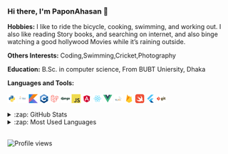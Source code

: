### Hi there, I'm PaponAhasan 👋

<!--
![Twitter URL](https://img.shields.io/twitter/url?color=%231DA1F2&logo=Twitter&url=https%3A%2F%2Ftwitter.com%2FAhasanPapon)
-->
<!-- <img alt="Twitter" src="https://img.shields.io/badge/Twitter%20-%231DA1F2.svg?&href=https://twitter.com/AhasanPapon&style=for-the-badge&logo=Twitter&logoColor=white"/> <img alt="Medium" src="https://img.shields.io/badge/Medium%20-%23000000.svg?&style=for-the-badge&logo=Medium&logoColor=white"/> <img alt="Facebook" src="https://img.shields.io/badge/Facebook%20-%231877F2.svg?&style=for-the-badge&logo=Facebook&logoColor=white"/> <img alt="LinkedIn" src="https://img.shields.io/badge/linkedin%20-%230077B5.svg?&style=for-the-badge&logo=linkedin&logoColor=white"/> <!-- <img alt="Messenger" src="https://img.shields.io/badge/Messenger-00B2FF?style=for-the-badge&logo=messenger&logoColor=white" /> <img alt="Gmail" src="https://img.shields.io/badge/Gmail-D14836?style=for-the-badge&logo=gmail&logoColor=white" /> <!-- <img alt="Skype" src="https://img.shields.io/badge/<handle>%20-%2300AFF0.svg?&style=for-the-badge&logo=Skype&logoColor=white"/> -->

**Hobbies:** I like to ride the bicycle, cooking, swimming, and working out. I also like reading Story books, and searching on internet, and also binge watching a good hollywood Movies while it’s raining outside.

**Others Interests:** Coding,Swimming,Cricket,Photography

**Education:** B.Sc. in computer science, From BUBT Uniersity, Dhaka

**Languages and Tools:** </br></br>
<code><img height="20" src="https://raw.githubusercontent.com/github/explore/80688e429a7d4ef2fca1e82350fe8e3517d3494d/topics/python/python.png"></code>
<code><img height="20" src="https://raw.githubusercontent.com/github/explore/80688e429a7d4ef2fca1e82350fe8e3517d3494d/topics/java/java.png"></code>
<code><img height="20" src="https://raw.githubusercontent.com/github/explore/80688e429a7d4ef2fca1e82350fe8e3517d3494d/topics/kotlin/kotlin.png"></code>
<code><img height="20" src="https://raw.githubusercontent.com/github/explore/80688e429a7d4ef2fca1e82350fe8e3517d3494d/topics/cpp/cpp.png"></code>
<code><img height="20" src="https://raw.githubusercontent.com/github/explore/80688e429a7d4ef2fca1e82350fe8e3517d3494d/topics/laravel/laravel.png"></code>
<code><img height="20" src="https://raw.githubusercontent.com/github/explore/80688e429a7d4ef2fca1e82350fe8e3517d3494d/topics/django/django.png"></code>
<code><img height="20" src="https://raw.githubusercontent.com/github/explore/80688e429a7d4ef2fca1e82350fe8e3517d3494d/topics/javascript/javascript.png"></code>
<code><img height="20" src="https://raw.githubusercontent.com/github/explore/80688e429a7d4ef2fca1e82350fe8e3517d3494d/topics/angular/angular.png"></code>
<code><img height="20" src="https://raw.githubusercontent.com/github/explore/80688e429a7d4ef2fca1e82350fe8e3517d3494d/topics/react/react.png"></code>
<code><img height="20" src="https://raw.githubusercontent.com/github/explore/80688e429a7d4ef2fca1e82350fe8e3517d3494d/topics/vue/vue.png"></code>
<code><img height="20" src="https://raw.githubusercontent.com/github/explore/80688e429a7d4ef2fca1e82350fe8e3517d3494d/topics/mysql/mysql.png"></code>
<code><img height="20" src="https://raw.githubusercontent.com/github/explore/80688e429a7d4ef2fca1e82350fe8e3517d3494d/topics/firebase/firebase.png"></code>
<code><img height="20" src="https://raw.githubusercontent.com/github/explore/80688e429a7d4ef2fca1e82350fe8e3517d3494d/topics/swift/swift.png"></code>
<code><img height="20" src="https://raw.githubusercontent.com/github/explore/80688e429a7d4ef2fca1e82350fe8e3517d3494d/topics/flutter/flutter.png"></code>
<code><img height="20" src="https://raw.githubusercontent.com/github/explore/80688e429a7d4ef2fca1e82350fe8e3517d3494d/topics/git/git.png"></code>


<!-- <img alt="HTML5" src="https://img.shields.io/badge/html5%20-%23E34F26.svg?&style=for-the-badge&logo=html5&logoColor=white"/> <img alt="CSS3" src="https://img.shields.io/badge/css3%20-%231572B6.svg?&style=for-the-badge&logo=css3&logoColor=white"/> --> 

<!-- <img alt="C#" src="https://img.shields.io/badge/c%23%20-%23239120.svg?&style=for-the-badge&logo=c-sharp&logoColor=white"/> -->

<!-- <img alt="PHP" src="https://img.shields.io/badge/php-%23777BB4.svg?&style=for-the-badge&logo=php&logoColor=white"/> --> 

<!-- <img alt="GitHub" src="https://img.shields.io/badge/github%20-%23121011.svg?&style=for-the-badge&logo=github&logoColor=white"/> -->

<!-- <img alt="Python" src="https://img.shields.io/badge/python%20-%2314354C.svg?&style=for-the-badge&logo=python&logoColor=white"/> <img alt="Java" src="https://img.shields.io/badge/java-%23ED8B00.svg?&style=for-the-badge&logo=java&logoColor=white"/> <img alt="Kotlin" src="https://img.shields.io/badge/kotlin-%230095D5.svg?&style=for-the-badge&logo=kotlin&logoColor=white"/> <img alt="React" src="https://img.shields.io/badge/react%20-%2320232a.svg?&style=for-the-badge&logo=react&logoColor=%2361DAFB"/> <img alt="Laravel" src="https://img.shields.io/badge/laravel%20-%23FF2D20.svg?&style=for-the-badge&logo=laravel&logoColor=white"/> <img alt="C++" src="https://img.shields.io/badge/c++%20-%2300599C.svg?&style=for-the-badge&logo=c%2B%2B&ogoColor=white"/> <img alt="Vue.js" src="https://img.shields.io/badge/vuejs%20-%2335495e.svg?&style=for-the-badge&logo=vue.js&logoColor=%234FC08D"/> -->

<details>
  <summary>:zap: GitHub Stats</summary>
   <br />    
  <img  alt="Rakibul Ahasan's GitHub Stats" src="https://github-readme-stats.vercel.app/api?username=PaponAhasan&show_icons=true&hide_border=true&theme=radical" />

</details>
 
<details>
  <summary>:zap: Most Used Languages</summary>
  <br />
<!--   align="left" -->
  <img  alt="Rakibul Ahasan's GitHub Top Languages" src="https://github-readme-stats.vercel.app/api/top-langs/?username=PaponAhasan&theme=radical" />

</details>
   <br />  
<!-- ![GitHub stats](https://github-readme-stats.vercel.app/api?username=PaponAhasan&show_icons=true&theme=radical) -->

![Profile views](https://gpvc.arturio.dev/PaponAhasan)

<!--
[![Top Langs](https://github-readme-stats.vercel.app/api/top-langs/?username=PaponAhasan)](https://github.com/anuraghazra/github-readme-stats)
-->
<!--
![GitHub streak stats](https://github-readme-streak-stats.herokuapp.com/?user=PaponAhasan)  
-->
<!--
![GitHub metrics](https://metrics.lecoq.io/PaponAhasan)  
-->
<!--
**PaponAhasan/PaponAhasan** is a ✨ _special_ ✨ repository because its `README.md` (this file) appears on your GitHub profile.

Here are some ideas to get you started:

- 🔭 I’m currently working on ...
- 🌱 I’m currently learning ...
- 👯 I’m looking to collaborate on ...
- 🤔 I’m looking for help with ...
- 💬 Ask me about ...
- 📫 How to reach me: ...
- 😄 Pronouns: ...
- ⚡ Fun fact: ...
-->
